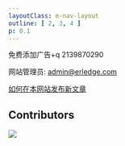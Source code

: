 ```yaml
---
layoutClass: m-nav-layout
outline: [ 2, 3, 4 ]
p: 0.1
---
```


<script setup>
import { NAV_DATA } from './data'
</script>

免费添加广告+q 2139870290

网站管理员: admin@erledge.com

[如何在本网站发布新文章](如何在本网站发布文章.md)

<MNavLinks v-for="{title, items} in NAV_DATA" :title="title" :items="items"/>

## Contributors

<a href="https://github.com/yixinnb/CDU-WiKi/graphs/contributors">
  <img src="https://contrib.rocks/image?repo=yixinnb/CDU-WiKi" />
</a>